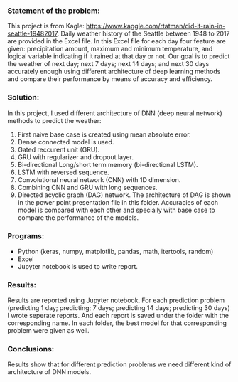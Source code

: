 ### Statement of the problem:
This project is from Kagle: https://www.kaggle.com/rtatman/did-it-rain-in-seattle-19482017. Daily weather history of the Seattle between 1948 to 2017 are provided in the Excel file. In this Excel file for each day four feature are given: precipitation amount, maximum and minimum temperature, and logical variable indicating if it rained at that day or not. Our goal is to predict the weather of next day; next 7 days; next 14 days; and next 30 days accurately enough using different architecture of deep learning methods and compare their performance by means of accuracy and efficiency.

### Solution:
In this project, I used different architecture of DNN (deep neural network) methods to predict the weather:
1. First naive base case is created using mean absolute error.
2. Dense connected model is used.
3. Gated reccurent unit (GRU).
4. GRU with regularizer and dropout layer.
5. Bi-directional Long/short term memory (bi-directional LSTM).
6. LSTM with reversed sequence.
7. Convolutional neural network (CNN) with 1D dimension.
8. Combining CNN and GRU with long sequences.
9. Directed acyclic graph (DAG) network. The architecture of DAG is shown in the power point presentation file in this folder.
Accuracies of each model is compared with each other and specially with base case to compare the performance of the models.

### Programs:
- Python (keras, numpy, matplotlib, pandas, math, itertools, random)
- Excel
- Jupyter notebook is used to write report.

### Results:
Results are reported using Jupyter notebook. For each prediction problem (predicting 1 day; predicting; 7 days; predicting 14 days; predicting 30 days) I wrote seperate reports. And each report is saved under the folder with the corresponding name. In each folder, the best model for that corresponding problem were given as well.

### Conclusions:
Results show that for different prediction problems we need different kind of architecture of DNN models.


